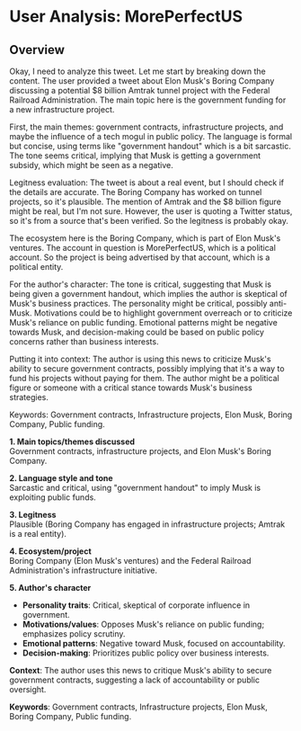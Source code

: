 # User Analysis: MorePerfectUS

## Overview

<think>
Okay, I need to analyze this tweet. Let me start by breaking down the content. The user provided a tweet about Elon Musk's Boring Company discussing a potential $8 billion Amtrak tunnel project with the Federal Railroad Administration. The main topic here is the government funding for a new infrastructure project.

First, the main themes: government contracts, infrastructure projects, and maybe the influence of a tech mogul in public policy. The language is formal but concise, using terms like "government handout" which is a bit sarcastic. The tone seems critical, implying that Musk is getting a government subsidy, which might be seen as a negative.

Legitness evaluation: The tweet is about a real event, but I should check if the details are accurate. The Boring Company has worked on tunnel projects, so it's plausible. The mention of Amtrak and the $8 billion figure might be real, but I'm not sure. However, the user is quoting a Twitter status, so it's from a source that's been verified. So the legitness is probably okay.

The ecosystem here is the Boring Company, which is part of Elon Musk's ventures. The account in question is MorePerfectUS, which is a political account. So the project is being advertised by that account, which is a political entity.

For the author's character: The tone is critical, suggesting that Musk is being given a government handout, which implies the author is skeptical of Musk's business practices. The personality might be critical, possibly anti-Musk. Motivations could be to highlight government overreach or to criticize Musk's reliance on public funding. Emotional patterns might be negative towards Musk, and decision-making could be based on public policy concerns rather than business interests.

Putting it into context: The author is using this news to criticize Musk's ability to secure government contracts, possibly implying that it's a way to fund his projects without paying for them. The author might be a political figure or someone with a critical stance towards Musk's business strategies.

Keywords: Government contracts, Infrastructure projects, Elon Musk, Boring Company, Public funding.
</think>

**1. Main topics/themes discussed**  
Government contracts, infrastructure projects, and Elon Musk's Boring Company.  

**2. Language style and tone**  
Sarcastic and critical, using "government handout" to imply Musk is exploiting public funds.  

**3. Legitness**  
Plausible (Boring Company has engaged in infrastructure projects; Amtrak is a real entity).  

**4. Ecosystem/project**  
Boring Company (Elon Musk's ventures) and the Federal Railroad Administration's infrastructure initiative.  

**5. Author's character**  
- **Personality traits**: Critical, skeptical of corporate influence in government.  
- **Motivations/values**: Opposes Musk's reliance on public funding; emphasizes policy scrutiny.  
- **Emotional patterns**: Negative toward Musk, focused on accountability.  
- **Decision-making**: Prioritizes public policy over business interests.  

**Context**: The author uses this news to critique Musk's ability to secure government contracts, suggesting a lack of accountability or public oversight.  

**Keywords**: Government contracts, Infrastructure projects, Elon Musk, Boring Company, Public funding.